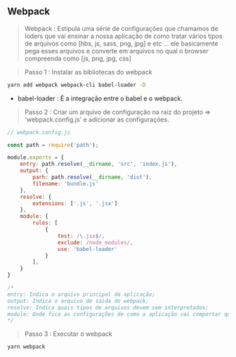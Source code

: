 ## Webpack

> Webpack : Estipula uma série de configurações que chamamos de loders que vai ensinar a nossa aplicação de como tratar vários tipos de arquivos como [hbs, js, sass, png, jpg] e etc ... ele basicamente pega esses arquivos e converte em arquivos no qual o browser compreenda como [js, png, jpg, css]

> Passo 1 : Instalar as bibliotecas do webpack

```bash
yarn add webpack webpack-cli babel-loader -D
```

- babel-loader : É a integração entre o babel e o webpack.

> Passo 2 : Criar um arquivo de configuração na raiz do projeto => 'webpack.config.js' e adicionar as configurações.

```js
// webpack.config.js

const path = require('path');

module.exports = {
    entry: path.resolve(__dirname, 'src', 'index.js'),
    output: {
        parh: path.resolve(__dirname, 'dist'),
        filename: 'bundle.js'
    },
    resolve: {
        extensions: ['.js', '.jsx']
    },
    module: {
        rules: [
            {
                test: /\.jsx$/,
                exclude: /node_modules/,
                use: 'babel-loader'
            }
        ],
    }
}

/*
entry: Indica o arquivo principal da aplicação;
output: Indica o arquivo de saida do webpack;
resolve: Indica quais tipos de arquivos devem sem interpretados;
module: Onde fica as configurações de como a aplicação vai comportar quando estiver importando cada um dos tipos de arquivos ou seja quando importado arquivo javascript webpack vai lhe dar de uma forma quando estiver importando um arquivo png ou css vai lhe dar de outra forma.
*/
```

> Passo 3 : Executar o webpack

```bash
yarn webpack
```

